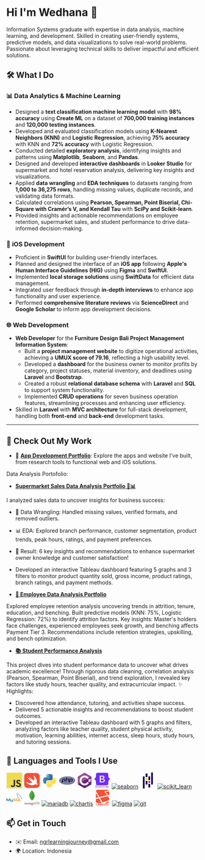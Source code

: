 <h1>Hi I'm Wedhana 👋</h1>
<p>Information Systems graduate with expertise in data analysis, machine learning, and development. Skilled in creating user-friendly systems, predictive models, and data visualizations to solve real-world problems. Passionate about leveraging technical skills to deliver impactful and efficient solutions.</p>

## 🛠 **What I Do**  

### 📊 **Data Analytics & Machine Learning**  
- Designed a **text classification machine learning model** with **98% accuracy** using **Create ML** on a dataset of **700,000 training instances** and **120,000 testing instances**.  
- Developed and evaluated classification models using **K-Nearest Neighbors (KNN)** and **Logistic Regression**, achieving **75% accuracy** with KNN and **72% accuracy** with Logistic Regression.  
- Conducted detailed **exploratory analysis**, identifying insights and patterns using **Matplotlib**, **Seaborn**, and **Pandas**.  
- Designed and developed **interactive dashboards** in **Looker Studio** for supermarket and hotel reservation analysis, delivering key insights and visualizations.  
- Applied **data wrangling** and **EDA techniques** to datasets ranging from **1,000 to 36,275 rows**, handling missing values, duplicate records, and validating data formats.
- Calculated correlations using **Pearson, Spearman, Point Biserial, Chi-Square with Cramér’s V, and Kendall Tau** with **SciPy and Scikit-learn**.
- Provided insights and actionable recommendations on employee retention, supermarket sales, and student performance to drive data-informed decision-making.

### 📱 **iOS Development**  
- Proficient in **SwiftUI** for building user-friendly interfaces.  
- Planned and designed the interface of an **iOS app** following **Apple's Human Interface Guidelines (HIG)** using **Figma** and **SwiftUI**.   
- Implemented **local storage solutions** using **SwiftData** for efficient data management.  
- Integrated user feedback through **in-depth interviews** to enhance app functionality and user experience.  
- Performed **comprehensive literature reviews** via **ScienceDirect** and **Google Scholar** to inform app development decisions.  

### 🌐 **Web Development**  
- **Web Developer** for the **Furniture Design Bali Project Management Information System**:  
  - Built a **project management website** to digitize operational activities, achieving a **UMUX score of 79.16**, reflecting a high usability level.  
  - Developed a **dashboard** for the business owner to monitor profits by category, project statuses, material inventory, and deadlines using **Laravel** and **Bootstrap**.  
  - Created a robust **relational database schema** with **Laravel** and **SQL** to support system functionality.  
  - Implemented **CRUD operations** for seven business operation features, streamlining processes and enhancing user efficiency.  
- Skilled in **Laravel** with **MVC architecture** for full-stack development, handling both **front-end** and **back-end** development tasks.  

---

## 🌟 **Check Out My Work**  

- 🔗 **[App Development Portfolio](https://drive.google.com/file/d/1IIxAhAP5jGPhAWZrpXD5HLzqN0DHY8eW/view?usp=sharing)**: Explore the apps and website I’ve built, from research tools to functional web and iOS solutions.

Data Analysis Portofolio:

- **[Supermarket Sales Data Analysis Portfolio 🛒📊 ](https://github.com/ngrlearningjourney/supermarket-customer-purchase-behavior-analysis)**

I analyzed sales data to uncover insights for business success:
- 🔧 Data Wrangling: Handled missing values, verified formats, and removed outliers.
- 📊 EDA: Explored branch performance, customer segmentation, product trends, peak hours, ratings, and payment preferences.
- 🚀 Result: 6 key insights and recommendations to enhance supermarket owner knowledge and customer satisfaction!
- Developed an interactive Tableau dashboard featuring 5 graphs and 3 filters to monitor product quantity sold, gross income, product ratings, branch ratings, and payment methods.


- **[🚀 Employee Data Analysis Portfolio](https://github.com/ngrlearningjourney/company-employee-analysis)**

Explored employee retention analysis uncovering trends in attrition, tenure, education, and benching. Built predictive models (KNN: 75%, Logistic Regression: 72%) to identify attrition factors. Key insights: Master's holders face challenges, experienced employees seek growth, and benching affects Payment Tier 3. Recommendations include retention strategies, upskilling, and bench optimization.

- **[📚 Student Performance Analysis](https://github.com/ngrlearningjourney/student-performance-analysis)**

This project dives into student performance data to uncover what drives academic excellence! Through rigorous data cleaning, correlation analysis (Pearson, Spearman, Point Biserial), and trend exploration, I revealed key factors like study hours, teacher quality, and extracurricular impact.
✨ Highlights:
* Discovered how attendance, tutoring, and activities shape success.
* Delivered 5 actionable insights and recommendations to boost student outcomes.
* Developed an interactive Tableau dashboard with 5 graphs and filters, analyzing factors like teacher quality, student physical activity, motivation, learning abilities, internet access, sleep hours, study hours, and tutoring sessions.

<h2>🚀 Languages and Tools I Use</h2>
<p><a target="_blank" href="https://raw.githubusercontent.com/devicons/devicon/master/icons/javascript/javascript-original.svg" style="display: inline-block;"><img src="https://raw.githubusercontent.com/devicons/devicon/master/icons/javascript/javascript-original.svg" alt="javascript" width="42" height="42" /></a>
<a target="_blank" href="https://raw.githubusercontent.com/devicons/devicon/master/icons/swift/swift-original.svg" style="display: inline-block;"><img src="https://raw.githubusercontent.com/devicons/devicon/master/icons/swift/swift-original.svg" alt="swift" width="42" height="42" /></a>
<a target="_blank" href="https://raw.githubusercontent.com/devicons/devicon/master/icons/python/python-original.svg" style="display: inline-block;"><img src="https://raw.githubusercontent.com/devicons/devicon/master/icons/python/python-original.svg" alt="python" width="42" height="42" /></a>
<a target="_blank" href="https://raw.githubusercontent.com/devicons/devicon/master/icons/php/php-original.svg" style="display: inline-block;"><img src="https://raw.githubusercontent.com/devicons/devicon/master/icons/php/php-original.svg" alt="php" width="42" height="42" /></a>
<a target="_blank" href="https://raw.githubusercontent.com/devicons/devicon/master/icons/csharp/csharp-original.svg" style="display: inline-block;"><img src="https://raw.githubusercontent.com/devicons/devicon/master/icons/csharp/csharp-original.svg" alt="csharp" width="42" height="42" /></a>
<a target="_blank" href="https://raw.githubusercontent.com/devicons/devicon/master/icons/bootstrap/bootstrap-plain-wordmark.svg" style="display: inline-block;"><img src="https://raw.githubusercontent.com/devicons/devicon/master/icons/bootstrap/bootstrap-plain-wordmark.svg" alt="bootstrap" width="42" height="42" /></a>
<a target="_blank" href="https://seaborn.pydata.org/_images/logo-mark-lightbg.svg" style="display: inline-block;"><img src="https://seaborn.pydata.org/_images/logo-mark-lightbg.svg" alt="seaborn" width="42" height="42" /></a>
<a target="_blank" href="https://raw.githubusercontent.com/devicons/devicon/2ae2a900d2f041da66e950e4d48052658d850630/icons/pandas/pandas-original.svg" style="display: inline-block;"><img src="https://raw.githubusercontent.com/devicons/devicon/2ae2a900d2f041da66e950e4d48052658d850630/icons/pandas/pandas-original.svg" alt="pandas" width="42" height="42" /></a>
<a target="_blank" href="https://upload.wikimedia.org/wikipedia/commons/0/05/Scikit_learn_logo_small.svg" style="display: inline-block;"><img src="https://upload.wikimedia.org/wikipedia/commons/0/05/Scikit_learn_logo_small.svg" alt="scikit_learn" width="42" height="42" /></a>
<a target="_blank" href="https://raw.githubusercontent.com/devicons/devicon/master/icons/mysql/mysql-original-wordmark.svg" style="display: inline-block;"><img src="https://raw.githubusercontent.com/devicons/devicon/master/icons/mysql/mysql-original-wordmark.svg" alt="mysql" width="42" height="42" /></a>
<a target="_blank" href="https://raw.githubusercontent.com/devicons/devicon/master/icons/mongodb/mongodb-original-wordmark.svg" style="display: inline-block;"><img src="https://raw.githubusercontent.com/devicons/devicon/master/icons/mongodb/mongodb-original-wordmark.svg" alt="mongodb" width="42" height="42" /></a>
<a target="_blank" href="https://www.vectorlogo.zone/logos/mariadb/mariadb-icon.svg" style="display: inline-block;"><img src="https://www.vectorlogo.zone/logos/mariadb/mariadb-icon.svg" alt="mariadb" width="42" height="42" /></a>
<a target="_blank" href="https://www.chartjs.org/media/logo-title.svg" style="display: inline-block;"><img src="https://www.chartjs.org/media/logo-title.svg" alt="chartjs" width="42" height="42" /></a>
<a target="_blank" href="https://raw.githubusercontent.com/devicons/devicon/master/icons/laravel/laravel-plain-wordmark.svg" style="display: inline-block;"><img src="https://raw.githubusercontent.com/devicons/devicon/master/icons/laravel/laravel-plain-wordmark.svg" alt="laravel" width="42" height="42" /></a>
<a target="_blank" href="https://www.vectorlogo.zone/logos/figma/figma-icon.svg" style="display: inline-block;"><img src="https://www.vectorlogo.zone/logos/figma/figma-icon.svg" alt="figma" width="42" height="42" /></a>
<a target="_blank" href="https://www.vectorlogo.zone/logos/git-scm/git-scm-icon.svg" style="display: inline-block;"><img src="https://www.vectorlogo.zone/logos/git-scm/git-scm-icon.svg" alt="git" width="42" height="42" /></a></p>

## 📫 Get in Touch

- ✉️ Email: ngrlearningjourney@gmail.com
- 🌍 Location: Indonesia


